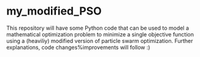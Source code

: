 # my_modified_PSO
This repository will have some Python code that can be used to model a mathematical optimization problem to minimize a single objective function using a (heaviliy) modified version of particle swarm optimization.
Further explanations, code changes%improvements will follow :)
